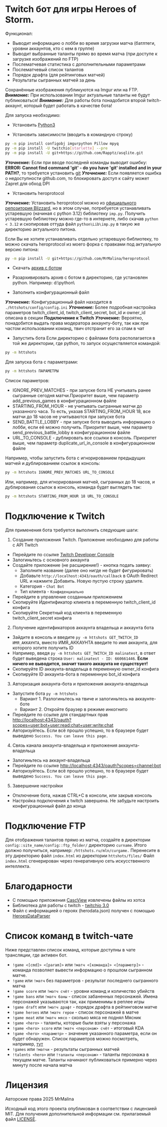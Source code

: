 ﻿# Twitch бот для игры Heroes of Storm.

Функционал:
* Выводит информацию о лобби во время загрузки матча (батлтеги, уровни аккаунтов, кто с кем в группе)
* Выводит выбранные таланты прямо во время матча (при  доступе к загрузке изображений по FTP)
* Послематчевая статистика с дополнительными параметрами
* Послематчевый список талантов
* Порядок драфта (для рейтинговых матчей)
* Результаты сыгранных матчей за день

Сохранённые изображения публикуются на Imgur или на FTP.<br>
**_Внимание:_** При использовании Imgur актуальные таланты не будут публиковаться!
**_Внимание:_** Для работы бота понадобится второй twitch-аккаунт, который будет работать в качестве бота!

Для запуска необходимо:
* Установить [Python3](https://www.python.org/downloads/)

* Установить зависимости (вводить в командную строку)
```bash
py -m pip install configobj imgurpython Pillow mpyq
py -m pip install -U twitchio[starlette] --pre
py -m pip install -U git+https://github.com/Rapptz/asqlite.git
```

**_Уточнение:_** Если при вводе последней команды выводит ошибку: **ERROR: Cannot find command 'git' - do you have 'git' installed and in your PATH?**, то требуется установить [git](https://git-scm.com/downloads)
**_Уточнение:_** Если появляется ошибка о недоступности github.com, то блокировать доступ к сайту может Zapret для обход DPI

* Установить heroprotocol

**_Уточнение:_** Установить heroprotocol можно из [официального репозитория Blizzard](https://github.com/Blizzard/heroprotocol), но в этом случае, потребуется устанавливать устаревшую (начиная с python 3.12) библиотеку `imp.py`. Получить устаревшую библиотеку можно где-то в интернете, либо скачав `python < 3.12` и скопировав оттуда файл `python\Lib\imp.py` в такую же директорию актуального питона.

Если Вы не хотите устанавливать отдельно устаревшую библиотеку, то можно скачать heroprotocol из моего форка с правками под актуальную версию питона:
```bash
py -m pip install -U git+https://github.com/MrMalina/heroprotocol
```

* Скачать [архив с ботом](https://github.com/MrMalina/httshots/archive/refs/heads/master.zip)

* Разархивировать архив с ботом в директорию, где установлен python. Например: d:\python\

* Заполнить конфигурационный файл

**_Уточнение:_** Конфигурационный файл находится в `./httshots/config/config.ini`
**_Уточнение:_** Более подробная настройка параметров twitch_client_id, twitch_client_secret, bot_id и owner_id описана в секции **Подключение к Twitch**
**_Уточнение:_** Вероятно, понадобится выдать права модератора аккаунту-боту, так как при частом использовании команд, твич отстранит его за спам в чат

* Запустить бота
Если директорию с файлами бота располагается в той же директории, где python, то запуск осуществляется командой:
```bash
py -m httshots
```

Для запуска бота с параметрами:
```bash
py -m httshots ПАРАМЕТРЫ
```

Список параметров:
* IGNORE_PREV_MATCHES - при запуске бота НЕ учитывать ранее сыгранные сегодня матчи.Приоритет выше, чем параметр add_previous_games в конфигурационном файле
* STARTING_FROM_HOUR <hour> - не учитывать сыгранные матчи до указанного часа. То есть, указав STARTING_FROM_HOUR 18, все матчи до 18 часов не учитываются при запуске бота
* SEND_BATTLE_LOBBY - при запуске бота выводить информацию о лобби, если её можно получить. Приоритет выше, чем параметр send_previous_battle_lobby в конфигурационном файле
* URL_TO_CONSOLE - дублировать все ссылки в консоль. Приоритет выше, чем параметр duplicate_url_in_console в конфигурационном файле

Например, чтобы запустить бота с игнорированием предыдущих матчей и дублированием ссылок в консоль:
```bash
py -m httshots IGNORE_PREV_MATCHES URL_TO_CONSOLE
```
Или, например, для игнорирования матчей, сыгранных до 18 часов, и дублирования ссылок в консоль, команда будет выглядеть так:
```bash
py -m httshots STARTING_FROM_HOUR 18 URL_TO_CONSOLE
```

# Подключение к Twitch
Для применения бота требуется выполнить следующие шаги:
1. Создание приложения Twitch. Приложение необходимо для работы с API Twitch
- Перейдите по ссылке [Twitch Developer Console](https://dev.twitch.tv/console)
- Залогиньтесь с основного аккаунта
- Создайте приложение (не расширение!) - кнопка подать заявку:
    * Заполните название (далее оно нигде не будет фигурировать)
    * Добавьте `http://localhost:4343/oauth/callback` в OAuth Redirect URL и нажмите Добавить. Новую пустую строку удалите.
    * Категория - `Chat Bot`
    * Тип клиента - `Конфиденциально`
- Перейдите в управление созданным приложением
- Скопируйте Идентификатор клиента в переменную twitch_client_id конфига
- Скопируйте Секретный код клиента в переменную twitch_client_secret конфига
2. Получение идентификаторов аккаунта владельца и аккаунта бота
- Зайдите в консоль и введите `py -m httshots GET_TWITCH_ID ИМЯ_АККАУНТА`, вместо ИМЯ_АККАУНТА введите то имя аккаунта, для которого хотите получить ID
- Например, введя `py -m httshots GET_TWITCH_ID malinatest`, в ответ будет выведена строка `User: malinatest - ID: 660661446`. **Если ничего не выводится, значит такого аккаунта не существует!**
- Скопируйте ID аккаунта-владельца в переменную owner_id конфига
- Скопируйте ID аккаунта-бота в переменную bot_id конфига
3. Авторизация аккаунта-бота и приложения аккаунта-владельца
- Запустите бота `py -m httshots`
    * Вариант 1. Разлогиньтесь на твиче и залогиньтесь на аккаунте-боте
    * Вариант 2. Откройте браузер в режиме инкогнито
- Перейдите по ссылке для стандартных прав [http://localhost:4343/oauth?scopes=user:bot+user:read:chat+user:write:chat](http://localhost:4343/oauth?scopes=user:bot+user:read:chat+user:write:chat)
- Авторизуйтесь. Если всё прошло успешно, то в браузере будет выведено `Success. You can leave this page.`
4. Связь канала аккаунта-владельца и приложения аккаунта-владельца
- Залогиньтесь на аккаунт-владельца
- Перейдите по ссылке [http://localhost:4343/oauth?scopes=channel:bot](http://localhost:4343/oauth?scopes=channel:bot)
- Авторизуйтесь. Если всё прошло успешно, то в браузере будет выведено `Success. You can leave this page.`
5. Завершение настройки
- Отключение бота, нажав CTRL+C в консоли, или закрыв консоль
- Настройка подключения к twitch завершена. Не забудьте настроить конфигурационный файл до конца

# Подключение FTP
Для отображения талантов прямо из матча, создайте в директории `config::site_name/config::ftp_folder/` директорию `curname`.
Итого должно получиться, например: `/httshots.ru/mln/curgame.`
Перенесите в эту директорию файл `index.html` из директории `httshots/files/`
Файл `index.html` сгенерирован через генеративную сеть искусственного интеллекта.

# Благодарности
* С помощью приложения [CascView](http://www.zezula.net/en/casc/main.html) извлечены файлы из хотса
* Библиотека для работы с twitch - [twitchio 3.0](https://twitchio.dev/)
* Файл с информацией о героях (herodata.json) получен с помощью [HeroesDataParser](https://github.com/HeroesToolChest/HeroesDataParser)

# Список команд в twitch-чате
Ниже представлен список команд, которые доступны в чате трансляции, где активен бот.

- `!game <[cmd]> <[param]>` или `!матч <[команда]> <[параметр]>` - команда позволяет вывести информацию о прошлом сыгранном матче.
- `!game` или `!матч` без параметров - результат последнего сыгранного матча
- `!game score` или `!матч счёт` - уровни команд и количество убийств
- `!game bans` или `!матч баны` - список забаненных персонажей. Имена персонажей указываются так, как применимы в реплее игры
- `!game draft` или `!матч драфт` - порядок драфта в рейтинговом матче
- `!game heroes` или `!матч герои` - список персонажей в матче
- `!game meat` или `!матч мясо` - сколько мяса не поднял Мясник
- `!game <hero>` - таланты, которые были взяты у персонажа
- `!game <hero> score` или `!матч <персонаж> счёт` - итоговый KDA
- `!game <hero> <параметр>` - значение указанного параметра, если он будет обнаружен. Список параметров можно посмотреть, например, [тут](https://raw.githubusercontent.com/MrMalina/hots-replays-params/refs/heads/master/replay.ini)
- `!games` или `!матчи` - результаты сыгранных матчей
- `!talents <hero>` или `!таланты <персонаж>` - таланты персонажа в текущем матче. Таланты начинают публиковаться примерно через минуту после начала матча

# Лицензия
Авторские права 2025 MrMalina

Исходный код этого проекта опубликован в соответствии с лицензией MIT. Для получения дополнительной информации см. прилагаемый файл [LICENSE](https://github.com/MrMalina/httshots/blob/master/LICENSE).